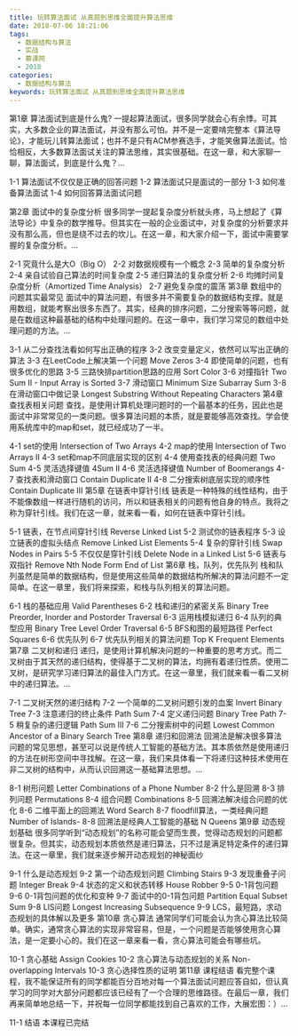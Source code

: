 ```yaml
---
title: 玩转算法面试 从真题到思维全面提升算法思维
date: 2018-07-06 18:21:06
tags:
  - 数据结构与算法
  - 实战
  - 慕课网
  - 2018
categories:
  - 数据结构与算法
keywords: 玩转算法面试 从真题到思维全面提升算法思维
---
```

第1章 算法面试到底是什么鬼?
一提起算法面试，很多同学就会心有余悸。可其实，大多数企业的算法面试，并没有那么可怕。并不是一定要啃完整本《算法导论》，才能玩儿转算法面试；也并不是只有ACM参赛选手，才能笑傲算法面试。恰恰相反，大多数算法面试关注的算法思维，其实很基础。在这一章，和大家聊一聊，算法面试，到底是什么鬼？...

1-1 算法面试不仅仅是正确的回答问题
1-2 算法面试只是面试的一部分
1-3 如何准备算法面试
1-4 如何回答算法面试问题
<!-- more -->
第2章 面试中的复杂度分析
很多同学一提起复杂度分析就头疼，马上想起了《算法导论》中复杂的数学推导。但其实在一般的企业面试中，对复杂度的分析要求并没有那么高，但也是绕不过去的坎儿。在这一章，和大家介绍一下，面试中需要掌握的复杂度分析。...

2-1 究竟什么是大O（Big O）
2-2 对数据规模有一个概念
2-3 简单的复杂度分析
2-4 亲自试验自己算法的时间复杂度
2-5 递归算法的复杂度分析
2-6 均摊时间复杂度分析（Amortized Time Analysis）
2-7 避免复杂度的震荡
第3章 数组中的问题其实最常见
面试中的算法问题，有很多并不需要复杂的数据结构支撑。就是用数组，就能考察出很多东西了。其实，经典的排序问题，二分搜索等等问题，就是在数组这种最基础的结构中处理问题的。在这一章中，我们学习常见的数组中处理问题的方法。...

3-1 从二分查找法看如何写出正确的程序
3-2 改变变量定义，依然可以写出正确的算法
3-3 在LeetCode上解决第一个问题 Move Zeros
3-4 即使简单的问题，也有很多优化的思路
3-5 三路快排partition思路的应用 Sort Color
3-6 对撞指针 Two Sum II - Input Array is Sorted
3-7 滑动窗口 Minimum Size Subarray Sum
3-8 在滑动窗口中做记录 Longest Substring Without Repeating Characters
第4章 查找表相关问题
查找，是使用计算机处理问题时的一个最基本的任务，因此也是面试中非常常见的一类问题。很多算法问题的本质，就是要能够高效查找。学会使用系统库中的map和set，就已经成功了一半。

4-1 set的使用 Intersection of Two Arrays
4-2 map的使用 Intersection of Two Arrays II
4-3 set和map不同底层实现的区别
4-4 使用查找表的经典问题 Two Sum
4-5 灵活选择键值 4Sum II
4-6 灵活选择键值 Number of Boomerangs
4-7 查找表和滑动窗口 Contain Duplicate II
4-8 二分搜索树底层实现的顺序性 Contain Duplicate III
第5章 在链表中穿针引线
链表是一种特殊的线性结构，由于不能像数组一样进行随机的访问，所以和链表相关的问题有他自身的特点。我将之称为穿针引线。我们在这一章，就来看一看，如何在链表中穿针引线。

5-1 链表，在节点间穿针引线 Reverse Linked List
5-2 测试你的链表程序
5-3 设立链表的虚拟头结点 Remove Linked List Elements
5-4 复杂的穿针引线 Swap Nodes in Pairs
5-5 不仅仅是穿针引线 Delete Node in a Linked List
5-6 链表与双指针 Remove Nth Node Form End of List
第6章 栈，队列，优先队列
栈和队列虽然是简单的数据结构，但是使用这些简单的数据结构所解决的算法问题不一定简单。在这一章里，我们将来探索，和栈与队列相关的算法问题。

6-1 栈的基础应用 Valid Parentheses
6-2 栈和递归的紧密关系 Binary Tree Preorder, Inorder and Postorder Traversal
6-3 运用栈模拟递归
6-4 队列的典型应用 Binary Tree Level Order Traversal
6-5 BFS和图的最短路径 Perfect Squares
6-6 优先队列
6-7 优先队列相关的算法问题 Top K Frequent Elements
第7章 二叉树和递归
递归，是使用计算机解决问题的一种重要的思考方式。而二叉树由于其天然的递归结构，使得基于二叉树的算法，均拥有着递归性质。使用二叉树，是研究学习递归算法的最佳入门方式。在这一章里，我们就来看一看二叉树中的递归算法。...

7-1 二叉树天然的递归结构
7-2 一个简单的二叉树问题引发的血案 Invert Binary Tree
7-3 注意递归的终止条件 Path Sum
7-4 定义递归问题 Binary Tree Path
7-5 稍复杂的递归逻辑 Path Sum III
7-6 二分搜索树中的问题 Lowest Common Ancestor of a Binary Search Tree
第8章 递归和回溯法
回溯法是解决很多算法问题的常见思想，甚至可以说是传统人工智能的基础方法。其本质依然是使用递归的方法在树形空间中寻找解。在这一章，我们来具体看一下将递归这种技术使用在非二叉树的结构中，从而认识回溯这一基础算法思想。...

8-1 树形问题 Letter Combinations of a Phone Number
8-2 什么是回溯
8-3 排列问题 Permutations
8-4 组合问题 Combinations
8-5 回溯法解决组合问题的优化
8-6 二维平面上的回溯法 Word Search
8-7 floodfill算法，一类经典问题 Number of Islands-
8-8 回溯法是经典人工智能的基础 N Queens
第9章 动态规划基础
很多同学听到“动态规划”的名称可能会望而生畏，觉得动态规划的问题都很复杂。但其实，动态规划本质依然是递归算法，只不过是满足特定条件的递归算法。在这一章里，我们就来逐步解开动态规划的神秘面纱

9-1 什么是动态规划
9-2 第一个动态规划问题 Climbing Stairs
9-3 发现重叠子问题 Integer Break
9-4 状态的定义和状态转移 House Robber
9-5 0-1背包问题
9-6 0-1背包问题的优化和变种
9-7 面试中的0-1背包问题 Partition Equal Subset Sum
9-8 LIS问题 Longest Increasing Subsequence
9-9 LCS，最短路，求动态规划的具体解以及更多
第10章 贪心算法
通常同学们可能会认为贪心算法比较简单。确实，通常贪心算法的实现非常容易，但是，一个问题是否能够使用贪心算法，是一定要小心的。我们在这一章来看一看，贪心算法可能会有哪些坑。

10-1 贪心基础 Assign Cookies
10-2 贪心算法与动态规划的关系 Non-overlapping Intervals
10-3 贪心选择性质的证明
第11章 课程结语
看完整个课程，我不能保证所有的同学都能百分百地对每一个算法面试问题应答自如，但认真学习的同学对大部分问题都应该已经有了一个合理的思维路径。在最后一章，我们再来简单地总结一下，并祝每一位同学都能找到自己喜欢的工作，大展宏图：）...

11-1 结语
本课程已完结

<div id="jspay" sid="A7aV98f2044" style="display:none">A7aV98f2044</div>
<script type="text/javascript" src="https://www.fageka.com/j.js"></script>
<script type="text/javascript" src="https://www.fageka.com/f.js" charset="utf-8"></script>
